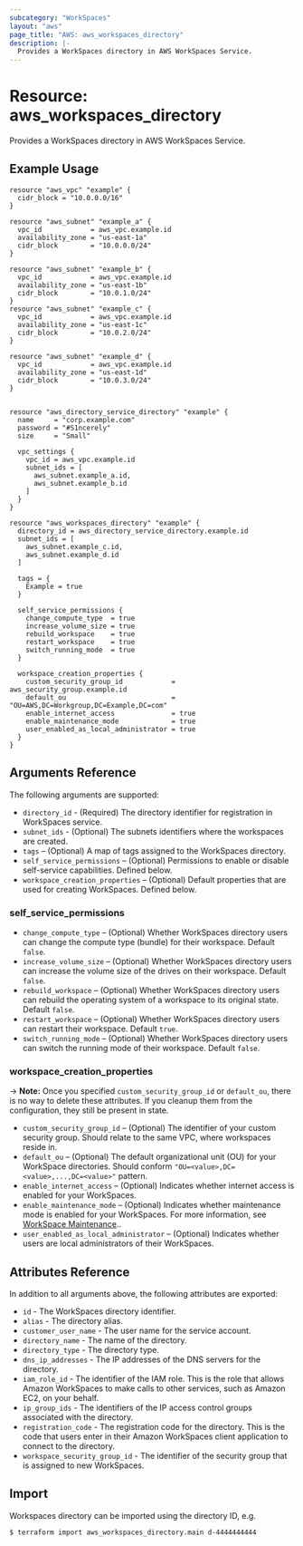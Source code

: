 ```yaml
---
subcategory: "WorkSpaces"
layout: "aws"
page_title: "AWS: aws_workspaces_directory"
description: |-
  Provides a WorkSpaces directory in AWS WorkSpaces Service.
---
```


# Resource: aws_workspaces_directory

Provides a WorkSpaces directory in AWS WorkSpaces Service.

## Example Usage

```hcl
resource "aws_vpc" "example" {
  cidr_block = "10.0.0.0/16"
}

resource "aws_subnet" "example_a" {
  vpc_id            = aws_vpc.example.id
  availability_zone = "us-east-1a"
  cidr_block        = "10.0.0.0/24"
}

resource "aws_subnet" "example_b" {
  vpc_id            = aws_vpc.example.id
  availability_zone = "us-east-1b"
  cidr_block        = "10.0.1.0/24"
}
resource "aws_subnet" "example_c" {
  vpc_id            = aws_vpc.example.id
  availability_zone = "us-east-1c"
  cidr_block        = "10.0.2.0/24"
}

resource "aws_subnet" "example_d" {
  vpc_id            = aws_vpc.example.id
  availability_zone = "us-east-1d"
  cidr_block        = "10.0.3.0/24"
}


resource "aws_directory_service_directory" "example" {
  name     = "corp.example.com"
  password = "#S1ncerely"
  size     = "Small"

  vpc_settings {
    vpc_id = aws_vpc.example.id
    subnet_ids = [
      aws_subnet.example_a.id,
      aws_subnet.example_b.id
    ]
  }
}

resource "aws_workspaces_directory" "example" {
  directory_id = aws_directory_service_directory.example.id
  subnet_ids = [
    aws_subnet.example_c.id,
    aws_subnet.example_d.id
  ]

  tags = {
    Example = true
  }

  self_service_permissions {
    change_compute_type  = true
    increase_volume_size = true
    rebuild_workspace    = true
    restart_workspace    = true
    switch_running_mode  = true
  }

  workspace_creation_properties {
    custom_security_group_id            = aws_security_group.example.id
    default_ou                          = "OU=AWS,DC=Workgroup,DC=Example,DC=com"
    enable_internet_access              = true
    enable_maintenance_mode             = true
    user_enabled_as_local_administrator = true
  }
}
```

## Arguments Reference

The following arguments are supported:

* `directory_id` - (Required) The directory identifier for registration in WorkSpaces service.
* `subnet_ids` - (Optional) The subnets identifiers where the workspaces are created.
* `tags` – (Optional) A map of tags assigned to the WorkSpaces directory.
* `self_service_permissions` – (Optional) Permissions to enable or disable self-service capabilities. Defined below.
* `workspace_creation_properties` – (Optional) Default properties that are used for creating WorkSpaces. Defined below.

### self_service_permissions

* `change_compute_type` – (Optional) Whether WorkSpaces directory users can change the compute type (bundle) for their workspace. Default `false`.
* `increase_volume_size` – (Optional) Whether WorkSpaces directory users can increase the volume size of the drives on their workspace. Default `false`.
* `rebuild_workspace` – (Optional) Whether WorkSpaces directory users can rebuild the operating system of a workspace to its original state. Default `false`.
* `restart_workspace` – (Optional) Whether WorkSpaces directory users can restart their workspace. Default `true`.
* `switch_running_mode` – (Optional) Whether WorkSpaces directory users can switch the running mode of their workspace. Default `false`.

### workspace_creation_properties

-> **Note:** Once you specified `custom_security_group_id` or `default_ou`, there is no way to delete these attributes. If you cleanup them from the configuration, they still be present in state.

* `custom_security_group_id` – (Optional) The identifier of your custom security group. Should relate to the same VPC, where workspaces reside in.
* `default_ou` – (Optional) The default organizational unit (OU) for your WorkSpace directories. Should conform `"OU=<value>,DC=<value>,...,DC=<value>"` pattern.
* `enable_internet_access` – (Optional) Indicates whether internet access is enabled for your WorkSpaces.
* `enable_maintenance_mode` – (Optional) Indicates whether maintenance mode is enabled for your WorkSpaces. For more information, see [WorkSpace Maintenance](https://docs.aws.amazon.com/workspaces/latest/adminguide/workspace-maintenance.html)..
* `user_enabled_as_local_administrator` – (Optional) Indicates whether users are local administrators of their WorkSpaces.

## Attributes Reference

In addition to all arguments above, the following attributes are exported:

* `id` - The WorkSpaces directory identifier.
* `alias` - The directory alias.
* `customer_user_name` - The user name for the service account.
* `directory_name` - The name of the directory.
* `directory_type` - The directory type.
* `dns_ip_addresses` - The IP addresses of the DNS servers for the directory.
* `iam_role_id` - The identifier of the IAM role. This is the role that allows Amazon WorkSpaces to make calls to other services, such as Amazon EC2, on your behalf.
* `ip_group_ids` - The identifiers of the IP access control groups associated with the directory.
* `registration_code` - The registration code for the directory. This is the code that users enter in their Amazon WorkSpaces client application to connect to the directory.
* `workspace_security_group_id` - The identifier of the security group that is assigned to new WorkSpaces.

## Import

Workspaces directory can be imported using the directory ID, e.g.

```
$ terraform import aws_workspaces_directory.main d-4444444444
```
